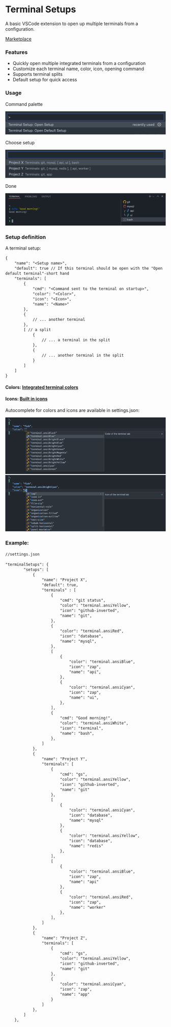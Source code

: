 # Terminal Setups

A basic VSCode extension to open up multiple terminals from a configuration.

[Marketplace](https://marketplace.visualstudio.com/items?itemName=linderjohan.terminal-setups)

### Features

- Quickly open multiple integrated terminals from a configuration
- Customize each terminal name, color, icon, opening command
- Supports terminal splits
- Default setup for quick access

### Usage

Command palette

![Command palette](images/command-palette.png)

Choose setup

![Setups](images/setups.png)

Done

![Terminals](images/terminals.png)

### Setup definition

A terminal setup:

```jsonc
{
	"name": "<Setup name>",
	"default": true // If this terminal should be open with the "Open default terminal"-short hand
	"terminals": [
		{
			"cmd": "<Command sent to the terminal on startup>",
			"color": "<Color>",
			"icon": "<Icon>",
			"name": "<Name>"
		},
		{
			// ... another terminal
		},
		[ // a split
			{
				// ... a terminal in the split
			},
			{
				// ... another terminal in the split
			}
		]
	]
}
```

#### Colors: [Integrated terminal colors](https://code.visualstudio.com/api/references/theme-color#integrated-terminal-colors)

#### Icons: [Built in icons](https://code.visualstudio.com/api/references/icons-in-labels#icon-listing)

Autocomplete for colors and icons are available in settings.json:

![Colors](images/autocomplete-color.png)
![Icons](images/autocomplete-icon.png)

### Example:

```jsonc
//settings.json

"terminalSetups": {
		"setups": [
			{
				"name": "Project X",
				"default": true,
				"terminals" : [
					{
						"cmd": "git status",
						"color": "terminal.ansiYellow",
						"icon": "github-inverted",
						"name": "git",
					},
					{
						"color": "terminal.ansiRed",
						"icon": "database",
						"name": "mysql",
					},
					[
						{
							"color": "terminal.ansiBlue",
							"icon": "zap",
							"name": "api",
						},
						{
							"color": "terminal.ansiCyan",
							"icon": "zap",
							"name": "ui",
						},
					],
					{
						"cmd": "Good morning!",
						"color": "terminal.ansiWhite",
						"icon": "terminal",
						"name": "bash",
					},
				]
			},
			{
				"name": "Project Y",
				"terminals": [
					{
						"cmd": "gs",
						"color": "terminal.ansiYellow",
						"icon": "github-inverted",
						"name": "git"
					},
					[
						{
							"color": "terminal.ansiCyan",
							"icon": "database",
							"name": "mysql"
						},
						{
							"color": "terminal.ansiYellow",
							"icon": "database",
							"name": "redis"
						},
					],
					[
						{
							"color": "terminal.ansiBlue",
							"icon": "zap",
							"name": "api"
						},
						{
							"color": "terminal.ansiRed",
							"icon": "zap",
							"name": "worker"
						},
					],
				]
			},
			{
				"name": "Project Z",
				"terminals": [
					{
						"cmd": "gs",
						"color": "terminal.ansiYellow",
						"icon": "github-inverted",
						"name": "git"
					},
					{
						"color": "terminal.ansiCyan",
						"icon": "zap",
						"name": "app"
					}
				]
			},
		]
	},

```
